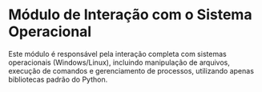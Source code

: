 # Módulo de Interação com o Sistema Operacional

Este módulo é responsável pela interação completa com sistemas operacionais (Windows/Linux), incluindo manipulação de arquivos, execução de comandos e gerenciamento de processos, utilizando apenas bibliotecas padrão do Python.
